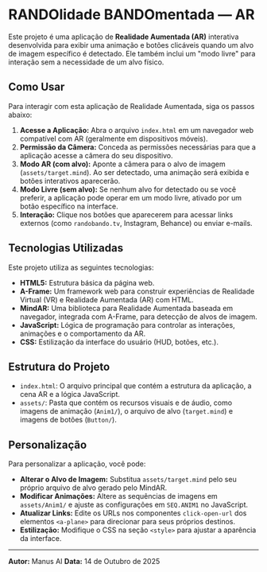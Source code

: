 # RANDOlidade BANDOmentada — AR

Este projeto é uma aplicação de **Realidade Aumentada (AR)** interativa desenvolvida para exibir uma animação e botões clicáveis quando um alvo de imagem específico é detectado. Ele também inclui um "modo livre" para interação sem a necessidade de um alvo físico.

## Como Usar

Para interagir com esta aplicação de Realidade Aumentada, siga os passos abaixo:

1.  **Acesse a Aplicação:** Abra o arquivo `index.html` em um navegador web compatível com AR (geralmente em dispositivos móveis).
2.  **Permissão da Câmera:** Conceda as permissões necessárias para que a aplicação acesse a câmera do seu dispositivo.
3.  **Modo AR (com alvo):** Aponte a câmera para o alvo de imagem (`assets/target.mind`). Ao ser detectado, uma animação será exibida e botões interativos aparecerão.
4.  **Modo Livre (sem alvo):** Se nenhum alvo for detectado ou se você preferir, a aplicação pode operar em um modo livre, ativado por um botão específico na interface.
5.  **Interação:** Clique nos botões que aparecerem para acessar links externos (como `randobando.tv`, Instagram, Behance) ou enviar e-mails.

## Tecnologias Utilizadas

Este projeto utiliza as seguintes tecnologias:

*   **HTML5:** Estrutura básica da página web.
*   **A-Frame:** Um framework web para construir experiências de Realidade Virtual (VR) e Realidade Aumentada (AR) com HTML.
*   **MindAR:** Uma biblioteca para Realidade Aumentada baseada em navegador, integrada com A-Frame, para detecção de alvos de imagem.
*   **JavaScript:** Lógica de programação para controlar as interações, animações e o comportamento da AR.
*   **CSS:** Estilização da interface do usuário (HUD, botões, etc.).

## Estrutura do Projeto

*   `index.html`: O arquivo principal que contém a estrutura da aplicação, a cena AR e a lógica JavaScript.
*   `assets/`: Pasta que contém os recursos visuais e de áudio, como imagens de animação (`Anim1/`), o arquivo de alvo (`target.mind`) e imagens de botões (`Button/`).

## Personalização

Para personalizar a aplicação, você pode:

*   **Alterar o Alvo de Imagem:** Substitua `assets/target.mind` pelo seu próprio arquivo de alvo gerado pelo MindAR.
*   **Modificar Animações:** Altere as sequências de imagens em `assets/Anim1/` e ajuste as configurações em `SEQ.ANIM1` no JavaScript.
*   **Atualizar Links:** Edite os URLs nos componentes `click-open-url` dos elementos `<a-plane>` para direcionar para seus próprios destinos.
*   **Estilização:** Modifique o CSS na seção `<style>` para ajustar a aparência da interface.

---

**Autor:** Manus AI
**Data:** 14 de Outubro de 2025
